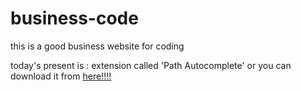 # business-code

this is a good business website for coding 

today's present is : extension called 'Path Autocomplete' or you can download it from [here!!!!](https://marketplace.visualstudio.com/items?itemName=ionutvmi.path-autocomplete)
